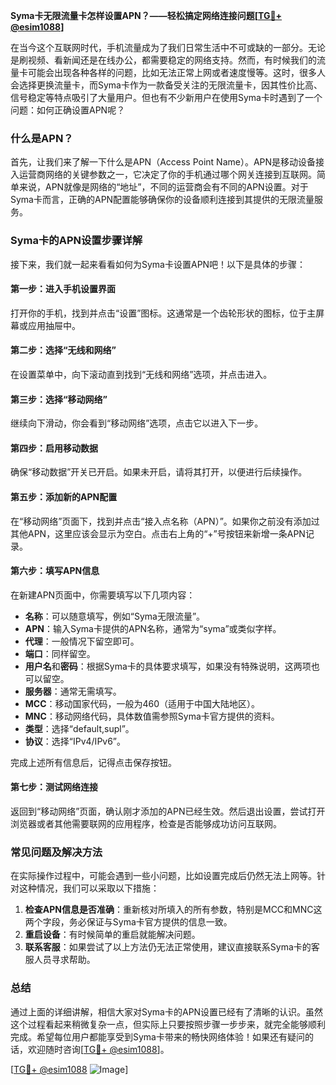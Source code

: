 **Syma卡无限流量卡怎样设置APN？——轻松搞定网络连接问题[[TG💪+ @esim1088](https://t.me/s/esim1088)]**

在当今这个互联网时代，手机流量成为了我们日常生活中不可或缺的一部分。无论是刷视频、看新闻还是在线办公，都需要稳定的网络支持。然而，有时候我们的流量卡可能会出现各种各样的问题，比如无法正常上网或者速度慢等。这时，很多人会选择更换流量卡，而Syma卡作为一款备受关注的无限流量卡，因其性价比高、信号稳定等特点吸引了大量用户。但也有不少新用户在使用Syma卡时遇到了一个问题：如何正确设置APN呢？

### 什么是APN？
首先，让我们来了解一下什么是APN（Access Point Name）。APN是移动设备接入运营商网络的关键参数之一，它决定了你的手机通过哪个网关连接到互联网。简单来说，APN就像是网络的“地址”，不同的运营商会有不同的APN设置。对于Syma卡而言，正确的APN配置能够确保你的设备顺利连接到其提供的无限流量服务。

### Syma卡的APN设置步骤详解
接下来，我们就一起来看看如何为Syma卡设置APN吧！以下是具体的步骤：

#### 第一步：进入手机设置界面
打开你的手机，找到并点击“设置”图标。这通常是一个齿轮形状的图标，位于主屏幕或应用抽屉中。

#### 第二步：选择“无线和网络”
在设置菜单中，向下滚动直到找到“无线和网络”选项，并点击进入。

#### 第三步：选择“移动网络”
继续向下滑动，你会看到“移动网络”选项，点击它以进入下一步。

#### 第四步：启用移动数据
确保“移动数据”开关已开启。如果未开启，请将其打开，以便进行后续操作。

#### 第五步：添加新的APN配置
在“移动网络”页面下，找到并点击“接入点名称（APN）”。如果你之前没有添加过其他APN，这里应该会显示为空白。点击右上角的“+”号按钮来新增一条APN记录。

#### 第六步：填写APN信息
在新建APN页面中，你需要填写以下几项内容：
- **名称**：可以随意填写，例如“Syma无限流量”。
- **APN**：输入Syma卡提供的APN名称，通常为“syma”或类似字样。
- **代理**：一般情况下留空即可。
- **端口**：同样留空。
- **用户名**和**密码**：根据Syma卡的具体要求填写，如果没有特殊说明，这两项也可以留空。
- **服务器**：通常无需填写。
- **MCC**：移动国家代码，一般为460（适用于中国大陆地区）。
- **MNC**：移动网络代码，具体数值需参照Syma卡官方提供的资料。
- **类型**：选择“default,supl”。
- **协议**：选择“IPv4/IPv6”。

完成上述所有信息后，记得点击保存按钮。

#### 第七步：测试网络连接
返回到“移动网络”页面，确认刚才添加的APN已经生效。然后退出设置，尝试打开浏览器或者其他需要联网的应用程序，检查是否能够成功访问互联网。

### 常见问题及解决方法
在实际操作过程中，可能会遇到一些小问题，比如设置完成后仍然无法上网等。针对这种情况，我们可以采取以下措施：

1. **检查APN信息是否准确**：重新核对所填入的所有参数，特别是MCC和MNC这两个字段，务必保证与Syma卡官方提供的信息一致。
2. **重启设备**：有时候简单的重启就能解决问题。
3. **联系客服**：如果尝试了以上方法仍无法正常使用，建议直接联系Syma卡的客服人员寻求帮助。

### 总结
通过上面的详细讲解，相信大家对Syma卡的APN设置已经有了清晰的认识。虽然这个过程看起来稍微复杂一点，但实际上只要按照步骤一步步来，就完全能够顺利完成。希望每位用户都能享受到Syma卡带来的畅快网络体验！如果还有疑问的话，欢迎随时咨询[[TG💪+ @esim1088](https://t.me/s/esim1088)]。

[[TG💪+ @esim1088](https://t.me/s/esim1088) ![Image](https://i.postimg.cc/4NQfJmqS/Snipaste-2025-05-13-00-14-12.png)]